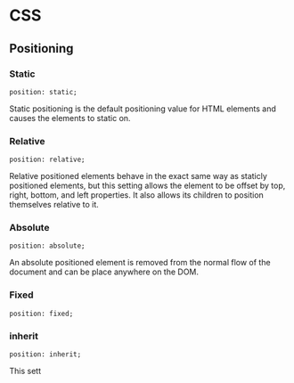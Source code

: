 # CSS

## Positioning

### Static
```
position: static;
```

Static positioning is the default positioning value for HTML elements and causes the elements to static on.

### Relative
```
position: relative;
```

Relative positioned elements behave in the exact same way as staticly positioned elements, but this setting allows the element to be offset by top, right, bottom, and left properties. It also allows its children to position themselves relative to it.

### Absolute
```
position: absolute;
```

An absolute positioned element is removed from the normal flow of the document and can be place anywhere on the DOM.

### Fixed
```
position: fixed;
```

### inherit
```
position: inherit;
```

This sett